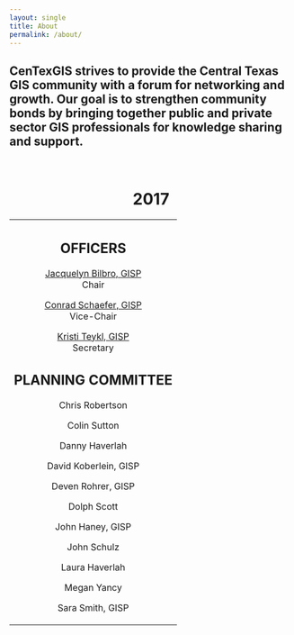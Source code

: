 ```yaml
---
layout: single
title: About
permalink: /about/
---
```


## CenTexGIS strives to provide the Central Texas GIS community with a forum for networking and growth. Our goal is to strengthen community bonds by bringing together public and private sector GIS professionals for knowledge sharing and support.

<table>
  <tr><br>
  <h1 align="middle">2017</h1>
    <td align="middle">
      <h2>OFFICERS</h2>
        <p><b></b><a href="mailto:jacqcmb@gmail.com">Jacquelyn Bilbro, GISP</a><br>Chair</p>
        <p><b></b><a href="mailto:frshtrax@yahoo.com">Conrad Schaefer, GISP</a><br>Vice-Chair</p>
        <p><b></b><a href="mailto:kristi.teykl@aecom.com">Kristi Teykl, GISP</a><br>Secretary</p>
      <h2>PLANNING COMMITTEE</h2>
        <p>Chris Robertson</p>
        <p>Colin Sutton</p>
        <p>Danny Haverlah</p>
        <p>David Koberlein, GISP</p>
        <p>Deven Rohrer, GISP</p>
        <p>Dolph Scott</p>
        <p>John Haney, GISP</p>
        <p>John Schulz</p>
        <p>Laura Haverlah</p>
        <p>Megan Yancy</p>
        <p>Sara Smith, GISP</p>
    </td>
  </tr>
</table>
